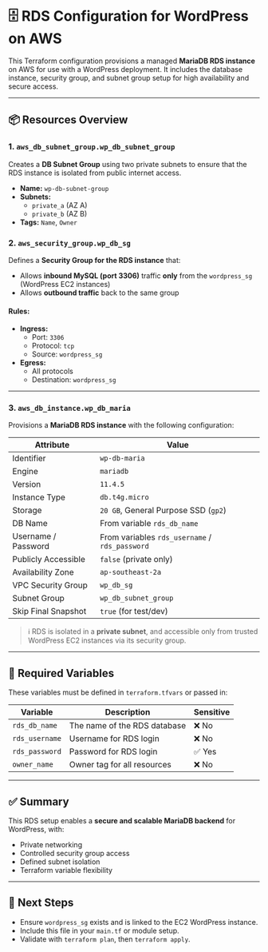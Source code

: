 # 🗄️ RDS Configuration for WordPress on AWS

This Terraform configuration provisions a managed **MariaDB RDS instance** on AWS for use with a WordPress deployment. It includes the database instance, security group, and subnet group setup for high availability and secure access.

---

## 📦 Resources Overview

### 1. `aws_db_subnet_group.wp_db_subnet_group`

Creates a **DB Subnet Group** using two private subnets to ensure that the RDS instance is isolated from public internet access.

- **Name:** `wp-db-subnet-group`
- **Subnets:**  
  - `private_a` (AZ A)  
  - `private_b` (AZ B)
- **Tags:** `Name`, `Owner`

### 2. `aws_security_group.wp_db_sg`

Defines a **Security Group for the RDS instance** that:

- Allows **inbound MySQL (port 3306)** traffic **only** from the `wordpress_sg` (WordPress EC2 instances)
- Allows **outbound traffic** back to the same group

#### Rules:
- **Ingress:**  
  - Port: `3306`  
  - Protocol: `tcp`  
  - Source: `wordpress_sg`  
- **Egress:**  
  - All protocols  
  - Destination: `wordpress_sg`

---

### 3. `aws_db_instance.wp_db_maria`

Provisions a **MariaDB RDS instance** with the following configuration:

| Attribute                | Value                                  |
|--------------------------|----------------------------------------|
| Identifier               | `wp-db-maria`                          |
| Engine                   | `mariadb`                              |
| Version                  | `11.4.5`                               |
| Instance Type            | `db.t4g.micro`                         |
| Storage                  | `20 GB`, General Purpose SSD (`gp2`)   |
| DB Name                  | From variable `rds_db_name`            |
| Username / Password      | From variables `rds_username` / `rds_password` |
| Publicly Accessible      | `false` (private only)                 |
| Availability Zone        | `ap-southeast-2a`                      |
| VPC Security Group       | `wp_db_sg`                             |
| Subnet Group             | `wp_db_subnet_group`                   |
| Skip Final Snapshot      | `true` (for test/dev)                  |

> ℹ️ RDS is isolated in a **private subnet**, and accessible only from trusted WordPress EC2 instances via its security group.

---

## 📌 Required Variables

These variables must be defined in `terraform.tfvars` or passed in:

| Variable         | Description                      | Sensitive |
|------------------|----------------------------------|-----------|
| `rds_db_name`    | The name of the RDS database     | ❌ No     |
| `rds_username`   | Username for RDS login           | ❌ No     |
| `rds_password`   | Password for RDS login           | ✅ Yes    |
| `owner_name`     | Owner tag for all resources      | ❌ No     |

---

## ✅ Summary

This RDS setup enables a **secure and scalable MariaDB backend** for WordPress, with:
- Private networking
- Controlled security group access
- Defined subnet isolation
- Terraform variable flexibility

---

## 🚀 Next Steps

- Ensure `wordpress_sg` exists and is linked to the EC2 WordPress instance.
- Include this file in your `main.tf` or module setup.
- Validate with `terraform plan`, then `terraform apply`.

